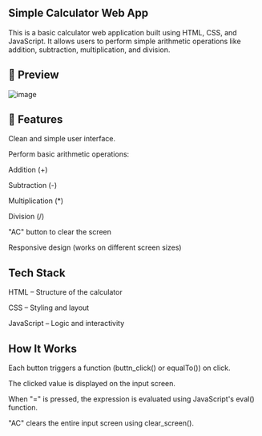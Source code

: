 Simple Calculator Web App
--------------------------

This is a basic calculator web application built using HTML, CSS, and JavaScript. 
It allows users to perform simple arithmetic operations like addition, subtraction, multiplication, and division.



📸 Preview
-----------

![image](https://github.com/user-attachments/assets/d9711fe8-8ea0-4dad-8a3c-1a275f33a6c2)



🚀 Features
------------

Clean and simple user interface.

Perform basic arithmetic operations:

Addition (+)

Subtraction (-)

Multiplication (*)

Division (/)

"AC" button to clear the screen

Responsive design (works on different screen sizes)



Tech Stack
-----------

HTML – Structure of the calculator

CSS – Styling and layout

JavaScript – Logic and interactivity



How It Works
------------

Each button triggers a function (buttn_click() or equalTo()) on click.

The clicked value is displayed on the input screen.

When "=" is pressed, the expression is evaluated using JavaScript's eval() function.

"AC" clears the entire input screen using clear_screen().

